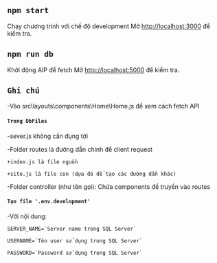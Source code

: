 ## `npm start`

Chạy chương trình với chế độ development
Mở [http://localhost:3000](http://localhost:3000) để kiểm tra.

## `npm run db`

Khởi động AIP để fetch
Mở [http://localhost:5000](http://localhost:5000) để kiểm tra.

## `Ghi chú`

-Vào src\layouts\components\Home\Home.js để xem cách fetch API

#### `Trong DbFiles`

-sever.js không cần đụng tới

-Folder routes là đường dẫn chính để client request

    +index.js là file nguồn

    +site.js là file con (dựa đó để tạo các đường dẫn khác)

-Folder controller (như tên gọi): Chứa components để truyền vào routes

#### `Tạo file '.env.development'`

-Với nội dung:

    SERVER_NAME=`Server name trong SQL Server`

    USERNAME=`Tên user sử dụng trong SQL Server`

    PASSWORD=`Password sử dụng trong SQL Server`